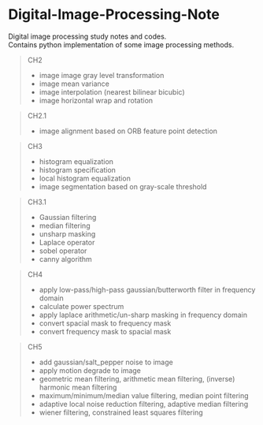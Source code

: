 # Digital-Image-Processing-Note
Digital image processing study notes and codes.   
Contains python implementation of some image processing methods.

>CH2
>- image image gray level transformation
>- image mean variance
>- image interpolation (nearest bilinear bicubic)
>- image horizontal wrap and rotation

>CH2.1
>- image alignment based on ORB feature point detection

>CH3
>- histogram equalization
>- histogram specification
>- local histogram equalization
>- image segmentation based on gray-scale threshold

>CH3.1
>- Gaussian filtering
>- median filtering
>- unsharp masking
>- Laplace operator
>- sobel operator
>- canny algorithm

>CH4
>- apply low-pass/high-pass gaussian/butterworth filter in frequency domain
>- calculate power spectrum
>- apply laplace arithmetic/un-sharp masking in frequency domain
>- convert spacial mask to frequency mask
>- convert frequency mask to spacial mask

>CH5
>- add gaussian/salt_pepper noise to image
>- apply motion degrade to image
>- geometric mean filtering, arithmetic mean filtering, (inverse) harmonic mean filtering
>- maximum/minimum/median value filtering, median point filtering
>- adaptive local noise reduction filtering, adaptive median filtering
>- wiener filtering, constrained least squares filtering
